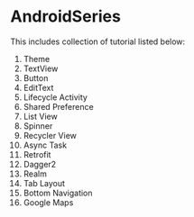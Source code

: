 # AndroidSeries

This includes collection of tutorial listed below:
1. Theme
2. TextView
3. Button
4. EditText
5. Lifecycle Activity
6. Shared Preference
7. List View
8. Spinner
9. Recycler View
10. Async Task
11. Retrofit
12. Dagger2
13. Realm
14. Tab Layout
15. Bottom Navigation
16. Google Maps

